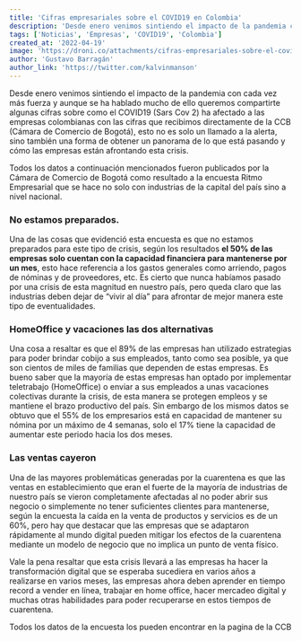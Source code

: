 ```yaml
---
title: 'Cifras empresariales sobre el COVID19 en Colombia'
description: 'Desde enero venimos sintiendo el impacto de la pandemia con cada vez más fuerza y aunque se ha hablado mucho de ello queremos compartirte algunas cifras sobre como el COVID19 (Sars Cov 2) ha afectado a las empresas colombianas con las cifras que recibimos directamente de la CCB (Cámara de Comercio de Bogotá).'
tags: ['Noticias', 'Empresas', 'COVID19', 'Colombia']
created_at: '2022-04-19'
image: 'https://droni.co/attachments/cifras-empresariales-sobre-el-covid19-en-colombia.webp'
author: 'Gustavo Barragán'
author_link: 'https://twitter.com/kalvinmanson'
---
```

Desde enero venimos sintiendo el impacto de la pandemia con cada vez más fuerza y aunque se ha hablado mucho de ello queremos compartirte algunas cifras sobre como el COVID19 (Sars Cov 2) ha afectado a las empresas colombianas con las cifras que recibimos directamente de la CCB (Cámara de Comercio de Bogotá), esto no es solo un llamado a la alerta, sino también una forma de obtener un panorama de lo que está pasando y cómo las empresas están afrontando esta crisis.

Todos los datos a continuación mencionados fueron publicados por la Cámara de Comercio de Bogotá como resultado a la encuesta Ritmo Empresarial que se hace no solo con industrias de la capital del país sino a nivel nacional.

### No estamos preparados.

Una de las cosas que evidenció esta encuesta es que no estamos preparados para este tipo de crisis, según los resultados **el 50% de las empresas solo cuentan con la capacidad financiera para mantenerse por un mes**, esto hace referencia a los gastos generales como arriendo, pagos de nóminas y de proveedores, etc. Es cierto que nunca habíamos pasado por una crisis de esta magnitud en nuestro país, pero queda claro que las industrias deben dejar de “vivir al día” para afrontar de mejor manera este tipo de eventualidades.

### HomeOffice y vacaciones las dos alternativas

Una cosa a resaltar es que el 89% de las empresas han utilizado estrategias para poder brindar cobijo a sus empleados, tanto como sea posible, ya que son cientos de miles de familias que dependen de estas empresas. Es bueno saber que la mayoría de estas empresas han optado por implementar teletrabajo (HomeOffice) o enviar a sus empleados a unas vacaciones colectivas durante la crisis, de esta manera se protegen empleos y se mantiene el brazo productivo del país. Sin embargo de los mismos datos se obtuvo que el 55% de los empresarios está en capacidad de mantener su nómina por un máximo de 4 semanas, solo el 17% tiene la capacidad de aumentar este periodo hacia los dos meses.

### Las ventas cayeron

Una de las mayores problemáticas generadas por la cuarentena es que las ventas en establecimiento que eran el fuerte de la mayoría de industrias de nuestro país se vieron completamente afectadas al no poder abrir sus negocio o simplemente no tener suficientes clientes para mantenerse, según la encuesta la caída en la venta de productos y servicios es de un 60%, pero hay que destacar que las empresas que se adaptaron rápidamente al mundo digital pueden mitigar los efectos de la cuarentena mediante un modelo de negocio que no implica un punto de venta físico.

Vale la pena resaltar que esta crisis llevará a las empresas ha hacer la transformación digital que se esperaba sucediera en varios años a realizarse en varios meses, las empresas ahora deben aprender en tiempo record a vender en línea, trabajar en home office, hacer mercadeo digital y muchas otras habilidades para poder recuperarse en estos tiempos de cuarentena.

Todos los datos de la encuesta los pueden encontrar en la pagina de la CCB